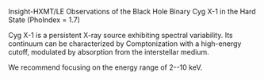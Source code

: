Insight-HXMT/LE Observations of the Black Hole Binary Cyg X-1 in the Hard State (PhoIndex = 1.7)

Cyg X-1 is a persistent X-ray source exhibiting spectral variability. Its continuum can be characterized by Comptonization with a high-energy cutoff, modulated by absorption from the interstellar medium.

We recommend focusing on the energy range of 2--10 keV.
